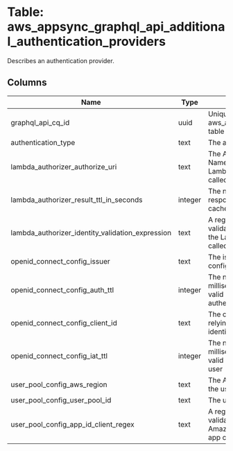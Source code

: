 
# Table: aws_appsync_graphql_api_additional_authentication_providers
Describes an authentication provider.
## Columns
| Name        | Type           | Description  |
| ------------- | ------------- | -----  |
|graphql_api_cq_id|uuid|Unique CloudQuery ID of aws_appsync_graphql_apis table (FK)|
|authentication_type|text|The authentication type|
|lambda_authorizer_authorize_uri|text|The Amazon Resource Name (ARN) of the Lambda function to be called for authorization|
|lambda_authorizer_result_ttl_in_seconds|integer|The number of seconds a response should be cached for|
|lambda_authorizer_identity_validation_expression|text|A regular expression for validation of tokens before the Lambda function is called|
|openid_connect_config_issuer|text|The issuer for the OIDC configuration|
|openid_connect_config_auth_ttl|integer|The number of milliseconds that a token is valid after being authenticated|
|openid_connect_config_client_id|text|The client identifier of the relying party at the OpenID identity provider|
|openid_connect_config_iat_ttl|integer|The number of milliseconds that a token is valid after it's issued to a user|
|user_pool_config_aws_region|text|The AWS Region in which the user pool was created|
|user_pool_config_user_pool_id|text|The user pool ID|
|user_pool_config_app_id_client_regex|text|A regular expression for validating the incoming Amazon Cognito user pool app client ID|
